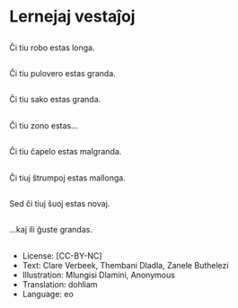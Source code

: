 # Lernejaj vestaĵoj

##
Ĉi tiu robo estas longa.

##
Ĉi tiu pulovero estas granda.

##
Ĉi tiu sako estas granda.

##
Ĉi tiu zono estas...

##
Ĉi tiu ĉapelo estas malgranda.

##
Ĉi tiuj ŝtrumpoj estas mallonga.

##
Sed ĉi tiuj ŝuoj estas novaj.

##
...kaj ili ĝuste grandas.

##
* License: [CC-BY-NC]
* Text: Clare Verbeek, Thembani Dladla, Zanele Buthelezi
* Illustration: Mlungisi Dlamini, Anonymous
* Translation: dohliam
* Language: eo
